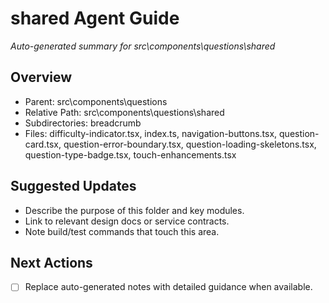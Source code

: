 ﻿# shared Agent Guide
*Auto-generated summary for src\components\questions\shared*

## Overview
- Parent: src\components\questions
- Relative Path: src\components\questions\shared
- Subdirectories: breadcrumb
- Files: difficulty-indicator.tsx, index.ts, navigation-buttons.tsx, question-card.tsx, question-error-boundary.tsx, question-loading-skeletons.tsx, question-type-badge.tsx, touch-enhancements.tsx

## Suggested Updates
- Describe the purpose of this folder and key modules.
- Link to relevant design docs or service contracts.
- Note build/test commands that touch this area.

## Next Actions
- [ ] Replace auto-generated notes with detailed guidance when available.
